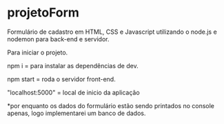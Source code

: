 # projetoForm
Formulário de cadastro em HTML, CSS e Javascript utilizando o node.js e nodemon para back-end e servidor.

Para iniciar o projeto.

npm i = para instalar as dependências de dev.

npm start = roda o servidor front-end.

"localhost:5000" = local de inicio da aplicação

*por enquanto os dados do formulário estão sendo printados no console apenas, logo implementarei um banco de dados.

